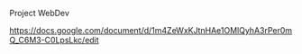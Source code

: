 Project WebDev

https://docs.google.com/document/d/1m4ZeWxKJtnHAe1OMlQyhA3rPer0mQ_C6M3-C0LpsLkc/edit
